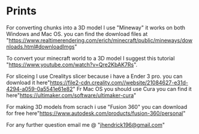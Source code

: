 # Prints

For converting chunks into a 3D model I use "Mineway"
it works on both Windows and Mac OS.
you can find the download files at "https://www.realtimerendering.com/erich/minecraft/public/mineways/downloads.html#downloadImgs"

To convert your minecraft world to a 3D model I suggest this tutorial "https://www.youtube.com/watch?v=Qre2KbAK7Rs".  

For sliceing I use Crealitys slicer because i have a Ender 3 pro.
you can download it here"https://file2-cdn.creality.com//website/21084627-e31d-4294-a059-0a5541e61e82"
Fr Mac OS you should use Cura
you can find it here"https://ultimaker.com/software/ultimaker-cura"

For making 3D models from scrach i use "Fusion 360"
you can download for free here"https://www.autodesk.com/products/fusion-360/personal"

For any further question email me @ "jhendrick196@gmail.com"
